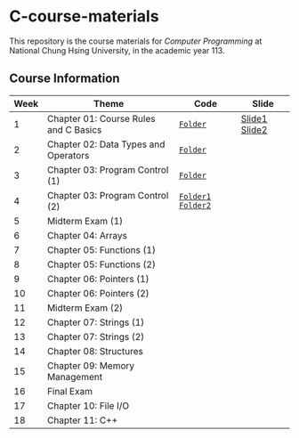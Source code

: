 # C-course-materials
This repository is the course materials for *Computer Programming* at National Chung Hsing University, in the academic year 113.

## Course Information
| Week | Theme | Code | Slide |
| -------- | -------- | --- | --- |
|1| 	Chapter 01: Course Rules and C Basics | [`Folder`](./01-basics) | [Slide1](./slides/intro.pdf) [Slide2](./slides/c_basics.pdf) |
|2| 	Chapter 02: Data Types and Operators | [`Folder`](./02-data-types) | |
|3| 	Chapter 03: Program Control (1)| [`Folder`](./03-Program_control) |
|4|     Chapter 03: Program Control (2)| [`Folder1`](./03-Program_control_for) [`Folder2`](./03-Program_control_while) |
|5| 	Midterm Exam (1)
|6| 	Chapter 04: Arrays
|7| 	Chapter 05: Functions (1)
|8| 	Chapter 05: Functions (2)
|9|     Chapter 06: Pointers (1)
|10| 	Chapter 06: Pointers (2)
|11| 	Midterm Exam (2)
|12| 	Chapter 07: Strings (1)
|13| 	Chapter 07: Strings (2)
|14| 	Chapter 08: Structures
|15| 	Chapter 09: Memory Management
|16| 	Final Exam
|17| 	Chapter 10: File I/O
|18| 	Chapter 11: C++
